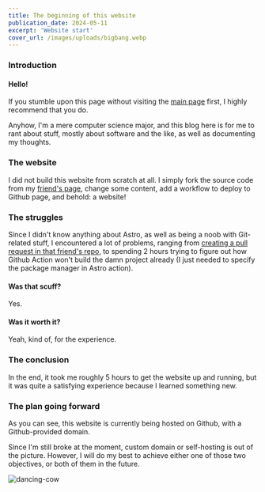 ```yaml
---
title: The beginning of this website
publication_date: 2024-05-11
excerpt: 'Website start'
cover_url: /images/uploads/bigbang.webp
---
```


### Introduction
#### Hello!

If you stumble upon this page without visiting the [main page][1] first, I highly recommend that you do.

Anyhow, I'm a mere computer science major, and this blog here is for me to rant about stuff, mostly about software and the like, as well as documenting my thoughts.

### The website

I did not build this website from scratch at all. I simply fork the source code from my [friend's page][2], change some content, add a workflow to deploy to Github page, and behold: a website!

### The struggles

Since I didn't know anything about Astro, as well as being a noob with Git-related stuff, I encountered a lot of problems, ranging from [creating a pull request in that friend's repo][3], to spending 2 hours trying to figure out how Github Action won't build the damn project already (I just needed to specify the package manager in Astro action).

#### Was that scuff?
Yes. 
#### Was it worth it?
Yeah, kind of, for the experience.

### The conclusion

In the end, it took me roughly 5 hours to get the website up and running, but it was quite a satisfying experience because I learned something new.

### The plan going forward

As you can see, this website is currently being hosted on Github, with a Github-provided domain.

Since I'm still broke at the moment, custom domain or self-hosting is out of the picture. However, I will do my best to achieve either one of those two objectives, or both of them in the future.

![dancing-cow](/images/uploads/polish-cow.gif)

[1]: https://sethetherald.github.io
[2]: https://www.hxann.com
[3]: https://github.com/intagaming/hxann.com/pull/20